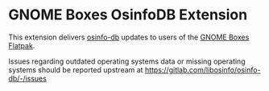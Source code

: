 # GNOME Boxes OsinfoDB Extension

This extension delivers [osinfo-db](https://gitlab.com/libosinfo/osinfo-db) updates to users of the [GNOME Boxes Flatpak](https://flathub.org/apps/details/org.gnome.Boxes).

Issues regarding outdated operating systems data or missing operating systems should be reported upstream at https://gitlab.com/libosinfo/osinfo-db/-/issues
